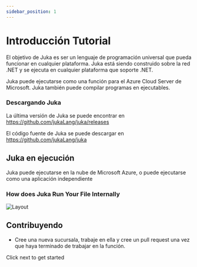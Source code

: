 ```yaml
---
sidebar_position: 1
---
```


# Introducción Tutorial

El objetivo de Juka es ser un lenguaje de programación universal que pueda funcionar en cualquier plataforma. Juka está siendo construido sobre la red .NET y se ejecuta en cualquier plataforma que soporte .NET.

Juka puede ejecutarse como una función para el Azure Cloud Server de Microsoft. Juka también puede compilar programas en ejecutables.


### Descargando Juka
La última versión de Juka se puede encontrar en https://github.com/jukaLang/juka/releases

El código fuente de Juka se puede descargar en https://github.com/jukaLang/juka

## Juka en ejecución
Juka puede ejecutarse en la nube de Microsoft Azure, o puede ejecutarse como una aplicación independiente

### How does Juka Run Your File Internally
![Layout](/img/Runtime.png)

## Contribuyendo
- Cree una nueva sucursala, trabaje en ella y cree un pull request una vez que haya terminado de trabajar en la función.

Click next to get started